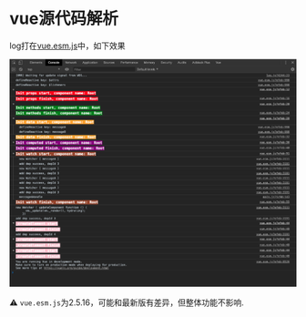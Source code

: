 # vue源代码解析

log打在[vue.esm.js](./node_modules/vue/dist/vue.esm.js)中，如下效果

![](./static/console.png)

⚠️ `vue.esm.js`为2.5.16，可能和最新版有差异，但整体功能不影响.
